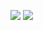 ![](http://github-profile-summary-cards.vercel.app/api/cards/profile-details?username=FasadSalatov&theme=material_palenight) ![](http://github-profile-summary-cards.vercel.app/api/cards/stats?username=FasadSalatov&theme=material_palenight)
